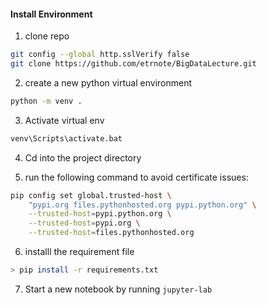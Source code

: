 #### Install Environment

1. clone repo

```bash
git config --global http.sslVerify false
git clone https://github.com/etrnote/BigDataLecture.git
```



2. create a new python virtual environment

```bash
python -m venv .
```



3. Activate virtual env

```bash
venv\Scripts\activate.bat
```



4. Cd into the project directory


5. run the following command to avoid certificate issues:
```bash
pip config set global.trusted-host \
    "pypi.org files.pythonhosted.org pypi.python.org" \
    --trusted-host=pypi.python.org \
    --trusted-host=pypi.org \
    --trusted-host=files.pythonhosted.org
 ```

6. installl the requirement file

```bash
> pip install -r requirements.txt
```



7. Start a new notebook by running `jupyter-lab`



